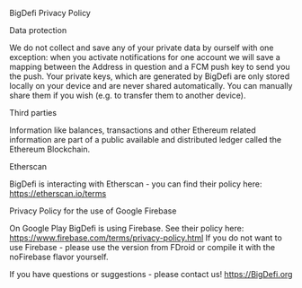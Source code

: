 BigDefi Privacy Policy

Data protection

We do not collect and save any of your private data by ourself with one exception: when you activate notifications for one account we will save a mapping between the Address in question and a FCM push key to send you the push.  Your private keys, which are generated by BigDefi are only stored locally on your device and are never shared automatically. You can manually share them if you wish (e.g. to transfer them to another device).

Third parties

Information like balances, transactions and other Ethereum related information are part of a public available and distributed ledger called the Ethereum Blockchain. 

Etherscan

BigDefi is interacting with Etherscan - you can find their policy here: https://etherscan.io/terms

Privacy Policy for the use of Google Firebase

On Google Play BigDefi is using Firebase. See their policy here: https://www.firebase.com/terms/privacy-policy.html
If you do not want to use Firebase - please use the version from FDroid or compile it with the noFirebase flavor yourself.

If you have questions or suggestions - please contact us!
https://BigDefi.org

